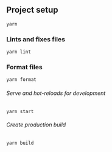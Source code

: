 ## Project setup

```
yarn
```

### Lints and fixes files

```
yarn lint
```

### Format files

```
yarn format
```

###### Serve and hot-reloads for development

```
yarn start
```

###### Create production build

```
yarn build
```
